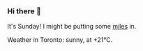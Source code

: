 ### Hi there :wave:

It's Sunday! I might be putting some [miles](https://www.strava.com/athletes/889963) in.

Weather in Toronto: sunny, at +21°C.
